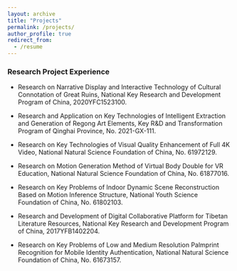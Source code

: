 ```yaml
---
layout: archive
title: "Projects"
permalink: /projects/
author_profile: true
redirect_from:
  - /resume
---
```


### Research Project Experience

- Research on Narrative Display and Interactive Technology of Cultural Connotation of Great Ruins, National Key Research and Development Program of China, 2020YFC1523100.

- Research and Application on Key Technologies of Intelligent Extraction and Generation of Regong Art Elements, Key R&D and Transformation Program of Qinghai Province, No. 2021-GX-111.

- Research on Key Technologies of Visual Quality Enhancement of Full 4K Video, National Natural Science Foundation of China, No. 61972129.

- Research on Motion Generation Method of Virtual Body Double for VR Education, National Natural Science Foundation of China, No. 61877016.

- Research on Key Problems of Indoor Dynamic Scene Reconstruction Based on Motion Inference Structure, National Youth Science Foundation of China, No. 61802103.

- Research and Development of Digital Collaborative Platform for Tibetan Literature Resources, National Key Research and Development Program of China, 2017YFB1402204.

- Research on Key Problems of Low and Medium Resolution Palmprint Recognition for Mobile Identity Authentication, National Natural Science Foundation of China, No. 61673157.






